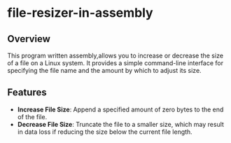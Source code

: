 # file-resizer-in-assembly

## Overview

This program written assembly,allows you to increase or decrease the size of a file on a Linux system. It provides a simple command-line interface for specifying the file name and the amount by which to adjust its size. 

## Features

- **Increase File Size**: Append a specified amount of zero bytes to the end of the file.
- **Decrease File Size**: Truncate the file to a smaller size, which may result in data loss if reducing the size below the current file length.

